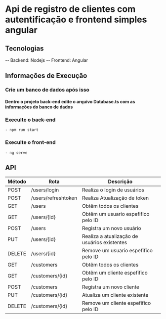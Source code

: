 # Api de registro de clientes com autentificação e frontend simples angular

## Tecnologias
-- Backend: Nodejs
-- Frontend: Angular

## Informações de Execução

### Crie um banco de dados após isso
#### Dentro o projeto back-end edite o arquivo Database.ts com as informações do banco de dados

### Execulte o back-end
    - npm run start
### Execulte o front-end
    - ng serve



## API

Método  | Rota    | Descrição
------- | --------  | ---------------
POST          | /users/login        | Realiza o login de usuários
POST          | /users/refreshtoken        | Realiza Atualização de token
GET           | /users     | Obtêm todos os clientes
GET          | /users/{id}         | Obtêm um usuario espefifico pelo ID
POST          | /users        | Registra um novo usuário
PUT          | /users/{id}         | Realiza a atualização de usuários existentes
DELETE       |  /users/{id}        | Remove um usuario espefifico pelo ID
GET           | /customers     | Obtêm todos os clientes
GET          | /customers/{id}         | Obtêm um cliente espefifico pelo ID
POST          | /customers       | Registra um novo cliente
PUT          | /customers/{id}         | Atualiza um cliente existente
DELETE       |  /customers/{id}        | Remove um cliente espefifico pelo ID





